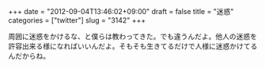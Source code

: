 +++
date = "2012-09-04T13:46:02+09:00"
draft = false
title = "迷惑"
categories = ["twitter"]
slug = "3142"
+++

周囲に迷惑をかけるな、と僕らは教わってきた。でも違うんだよ。他人の迷惑を許容出来る様になればいいんだよ。そもそも生きてるだけで人様に迷惑かけてるんだからね。
